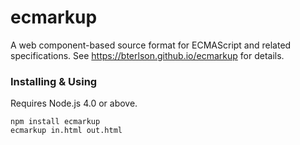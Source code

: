 ecmarkup
========

A web component-based source format for ECMAScript and related specifications. See <a href="https://bterlson.github.io/ecmarkup/">https://bterlson.github.io/ecmarkup</a> for details.


### Installing & Using

Requires Node.js 4.0 or above.

```
npm install ecmarkup
ecmarkup in.html out.html
```
